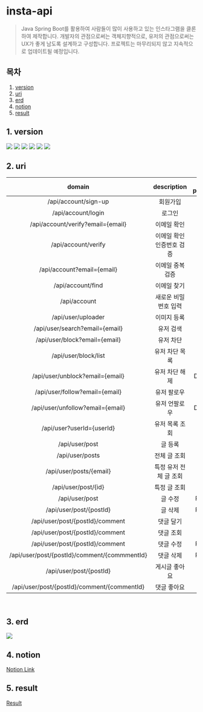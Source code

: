 # insta-api
> Java Spring Boot를 활용하여 사람들이 많이 사용하고 있는 인스타그램을 클론하여 제작합니다. 개발자의 관점으로써는 객체지향적으로, 유저의 관점으로써는 UX가 좋게 남도록 설계하고 구성합니다. 프로젝트는 마무리되지 않고 지속적으로 업데이트될 예정입니다.

## 목차
1. [version](#1-version)</br>
2. [uri](#2-uri)</br>
3. [erd](#3-erd)</br>
4. [notion](#4-notion)</br>
5. [result]($5-result)</br>

## 1. version
<img src="https://img.shields.io/badge/Java 11-007396?style=for-the-badge&logo=java&logoColor=white"> <img src="https://img.shields.io/badge/SpringBoot 2.5.5-6DB33F?style=for-the-badge&logo=Spring Boot&logoColor=white"> <img src="https://img.shields.io/badge/Gradle 7.3.3-02303A?style=for-the-badge&logo=Gradle&logoColor=white"> <img src="https://img.shields.io/badge/MariaDB-003545?style=for-the-badge&logo=MariaDB&logoColor=white"> <img src="https://img.shields.io/badge/Amazon RDS-527FFF?style=for-the-badge&logo=Amazon RDS&logoColor=white"> <img src="https://img.shields.io/badge/Amazon S3-569A31?style=for-the-badge&logo=Amazon S3&logoColor=white"> </br>

## 2. uri
|domain|description|http protocol|
|:------:|:-----------:|:-------------:|
|/api/account/sign-up|회원가입|POST|
|/api/account/login|로그인|POST|
|/api/account/verify?email={email}|이메일 확인|GET|
|/api/account/verify|이메일 확인 인증번호 검증|POST|
|/api/account?email={email}|이메일 중복 검증|GET|
|/api/account/find|이메일 찾기|GET|
|/api/account|새로운 비밀번호 입력|PUT|
|/api/user/uploader|이미지 등록|POST|
|/api/user/search?email={email}|유저 검색|GET|
|/api/user/block?email={email}|유저 차단|POST|
|/api/user/block/list|유저 차단 목록|POST|
|/api/user/unblock?email={email}|유저 차단 해제|DELETE|
|/api/user/follow?email={email}|유저 팔로우|POST|
|/api/user/unfollow?email={email}|유저 언팔로우|DELETE|
|/api/user?userId={userId}|유저 목록 조회|GET|
|/api/user/post|글 등록|POST|
|/api/user/posts|전체 글 조회|GET|
|/api/user/posts/{email}|특정 유저 전체 글 조회|GET|
|/api/user/post/{id}|특정 글 조회|GET|
|/api/user/post|글 수정|PATCH|
|/api/user/post/{postId}|글 삭제|PATCH|
|/api/user/post/{postId}/comment|댓글 달기|POST|
|/api/user/post/{postId}/comment|댓글 조회|GET|
|/api/user/post/{postId}/comment|댓글 수정|PATCH|
|/api/user/post/{postId}/comment/{commmentId}|댓글 삭제|PATCH|
|/api/user/post/{postId}|게시글 좋아요|POST|
|/api/user/post/{postId}/comment/{commentId}|댓글 좋아요|POST|


</br>

## 3. erd
<img src="https://incheon-dev.s3.ap-northeast-2.amazonaws.com/personal/erd.PNG"/>
</br>

## 4. notion
[Notion Link](https://fan-yuzu-49b.notion.site/Instagram-Clone-b6d81942158442c596daa9dfe120c0b1)
</br>

## 5. result
[Result](https://fan-yuzu-49b.notion.site/bbaee72ab2384fbaa44f61efa1376ef7)
</br>
